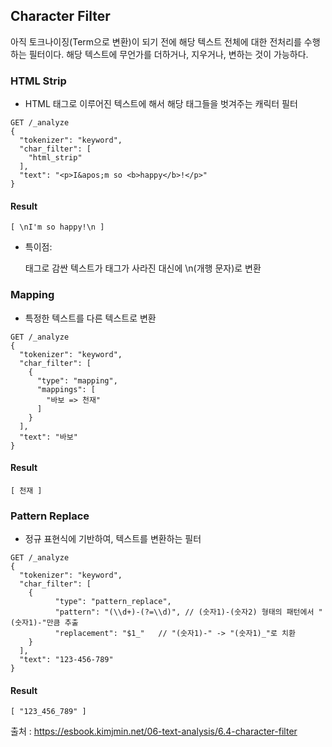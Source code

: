 ## Character Filter
아직 토크나이징(Term으로 변환)이 되기 전에 해당 텍스트 전체에 대한 전처리를 수행하는 필터이다. 해당 텍스트에 무언가를 더하거나, 지우거나, 변하는 것이 가능하다.

### HTML Strip
* HTML 태그로 이루어진 텍스트에 해서 해당 태그들을 벗겨주는 캐릭터 필터

```
GET /_analyze
{
  "tokenizer": "keyword",
  "char_filter": [
    "html_strip"
  ],
  "text": "<p>I&apos;m so <b>happy</b>!</p>"
}
```

#### Result
`[ \nI'm so happy!\n ]`  
* 특이점: <p> 태그로 감싼 텍스트가 태그가 사라진 대신에 \n(개행 문자)로 변환

### Mapping
* 특정한 텍스트를 다른 텍스트로 변환

```
GET /_analyze
{
  "tokenizer": "keyword",
  "char_filter": [
    {
      "type": "mapping",
      "mappings": [
        "바보 => 천재"
      ]
    }
  ],
  "text": "바보"
}
```

#### Result
`[ 천재 ]`


### Pattern Replace
* 정규 표현식에 기반하여, 텍스트를 변환하는 필터

```
GET /_analyze
{
  "tokenizer": "keyword",
  "char_filter": [
    {
          "type": "pattern_replace",
          "pattern": "(\\d+)-(?=\\d)", // (숫자1)-(숫자2) 형태의 패턴에서 "(숫자1)-"만큼 추출
          "replacement": "$1_"   // "(숫자1)-" -> "(숫자1)_"로 치환
    }
  ],
  "text": "123-456-789"
}
```

#### Result
`[ "123_456_789" ]`

출처 : https://esbook.kimjmin.net/06-text-analysis/6.4-character-filter